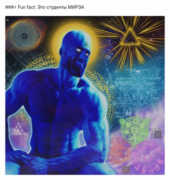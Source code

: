 ###⚡ Fun fact: Это студенты МИРЭА

![alt text](https://github.com/AndrewKom/AndrewKom/blob/main/Giga1.jpg)

<!--
**AndrewKom/AndrewKom** is a ✨ _special_ ✨ repository because its `README.md` (this file) appears on your GitHub profile.

Here are some ideas to get you started:

- 🔭 I’m currently working on ...
- 🌱 I’m currently learning ...
- 👯 I’m looking to collaborate on ...
- 🤔 I’m looking for help with ...
- 💬 Ask me about ...
- 📫 How to reach me: ...
- 😄 Pronouns: ...
- ⚡ Fun fact: ...
-->
